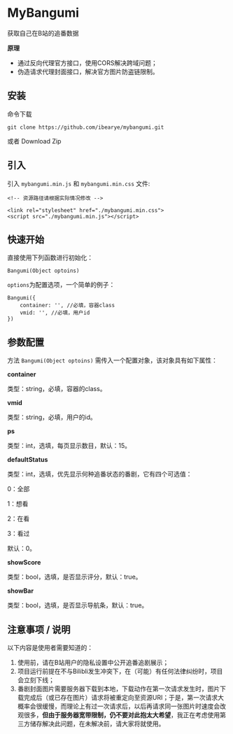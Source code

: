 # MyBangumi

获取自己在B站的追番数据

**原理**

 - 通过反向代理官方接口，使用CORS解决跨域问题；
 - 伪造请求代理封面接口，解决官方图片防盗链限制。

## 安装

命令下载

```
git clone https://github.com/ibearye/mybangumi.git
```

或者 Download Zip

## 引入

引入 `mybangumi.min.js` 和 `mybangumi.min.css` 文件:

```
<!-- 资源路径请根据实际情况修改 -->

<link rel="stylesheet" href="./mybangumi.min.css">
<script src="./mybangumi.min.js"></script>

```

## 快速开始

直接使用下列函数进行初始化：

```
Bangumi(Object optoins)
```

`options`为配置选项，一个简单的例子：

```
Bangumi({
    container: '', //必填，容器class
    vmid: '', //必填，用户id
})
```

## 参数配置

方法 `Bangumi(Object optoins)` 需传入一个配置对象，该对象具有如下属性：

**container**

类型：string，必填，容器的class。

**vmid**

类型：string，必填，用户的id。

**ps**

类型：int，选填，每页显示数目，默认：15。

**defaultStatus**

类型：int，选填，优先显示何种追番状态的番剧，它有四个可选值：

0：全部

1：想看

2：在看

3：看过

默认：0。

**showScore**

类型：bool，选填，是否显示评分，默认：true。

**showBar**

类型：bool，选填，是否显示导航条，默认：true。

## 注意事项 / 说明

以下内容是使用者需要知道的：

1. 使用前，请在B站用户的隐私设置中公开追番追剧展示；
2. 项目运行前提在不与Bilibli发生冲突下，在（可能）有任何法律纠纷时，项目会立刻下线；
3. 番剧封面图片需要服务器下载到本地，下载动作在第一次请求发生时，图片下载完成后（或已存在图片）请求将被重定向至资源URI；于是，第一次请求大概率会很缓慢，而理论上有过一次请求后，以后再请求同一张图片时速度会改观很多，**但由于服务器宽带限制，仍不要对此抱太大希望**，我正在考虑使用第三方储存解决此问题，在未解决前，请大家将就使用。